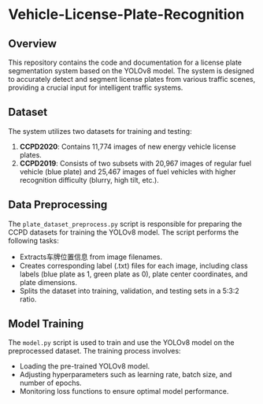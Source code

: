 # Vehicle-License-Plate-Recognition

## Overview

This repository contains the code and documentation for a license plate segmentation system based on the YOLOv8 model. The system is designed to accurately detect and segment license plates from various traffic scenes, providing a crucial input for intelligent traffic systems.

## Dataset

The system utilizes two datasets for training and testing:

1. **CCPD2020**: Contains 11,774 images of new energy vehicle license plates.
2. **CCPD2019**: Consists of two subsets with 20,967 images of regular fuel vehicle (blue plate) and 25,467 images of fuel vehicles with higher recognition difficulty (blurry, high tilt, etc.).

## Data Preprocessing

The `plate_dataset_preprocess.py` script is responsible for preparing the CCPD datasets for training the YOLOv8 model. The script performs the following tasks:

- Extracts车牌位置信息 from image filenames.
- Creates corresponding label (.txt) files for each image, including class labels (blue plate as 1, green plate as 0), plate center coordinates, and plate dimensions.
- Splits the dataset into training, validation, and testing sets in a 5:3:2 ratio.

## Model Training

The `model.py` script is used to train and use the YOLOv8 model on the preprocessed dataset. The training process involves:

- Loading the pre-trained YOLOv8 model.
- Adjusting hyperparameters such as learning rate, batch size, and number of epochs.
- Monitoring loss functions to ensure optimal model performance.
